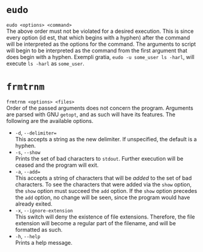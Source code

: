 # `eudo`

`eudo <options> <command>`\
The above order must not be violated for a desired execution. This is since
every option (id est, that which begins with a hyphen) after the command
will be interpreted as the options for the command. The arguments to 
script will begin to be interpreted as the command from the first argument
that does begin with a hyphen. Exempli gratia,
`eudo -u some_user ls -harl`, will execute `ls -harl` as `some_user`.

# `frmtrnm`
`frmtrnm <options> <files>`\
Order of the passed arguments does not concern the program. Arguments are
parsed with GNU `getopt`, and as such will have its features. The following
are the available options.
* `-d`, `--delimiter=`\
This accepts a string as the new delimiter. If unspecified, the default is
a hyphen.
* `-s`, `--show`\
Prints the set of bad characters to `stdout`. Further execution will be ceased
and the program will exit.
* `-a`, `--add=`\
This accepts a string of characters that will be *added* to the set of bad
characters. To see the characters that were added via the `show` option, the
`show` option must succeed the `add` option. If the `show` option precedes
the `add` option, no change will be seen, since the program would have 
already exited.
* `-x`, `--ignore-extension`\
This switch will deny the existence of file extensions. Therefore, the file
extension will become a regular part of the filename, and will be
formatted as such.
* `-h`, `--help`\
Prints a help message.
